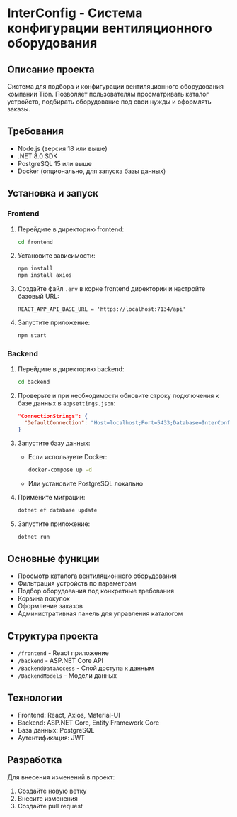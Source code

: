 # InterConfig - Система конфигурации вентиляционного оборудования

## Описание проекта
Система для подбора и конфигурации вентиляционного оборудования компании Tion. Позволяет пользователям просматривать каталог устройств, подбирать оборудование под свои нужды и оформлять заказы.

## Требования
- Node.js (версия 18 или выше)
- .NET 8.0 SDK
- PostgreSQL 15 или выше
- Docker (опционально, для запуска базы данных)

## Установка и запуск

### Frontend
1. Перейдите в директорию frontend:
   ```bash
   cd frontend
   ```

2. Установите зависимости:
   ```bash
   npm install
   npm install axios
   ```

3. Создайте файл `.env` в корне frontend директории и настройте базовый URL:
   ```
   REACT_APP_API_BASE_URL = 'https://localhost:7134/api'
   ```

4. Запустите приложение:
   ```bash
   npm start
   ```

### Backend
1. Перейдите в директорию backend:
   ```bash
   cd backend
   ```

2. Проверьте и при необходимости обновите строку подключения к базе данных в `appsettings.json`:
   ```json
   "ConnectionStrings": {
     "DefaultConnection": "Host=localhost;Port=5433;Database=InterConfigDb;Username=postgres;Password=123"
   }
   ```

3. Запустите базу данных:
   - Если используете Docker:
     ```bash
     docker-compose up -d
     ```
   - Или установите PostgreSQL локально

4. Примените миграции:
   ```bash
   dotnet ef database update
   ```

5. Запустите приложение:
   ```bash
   dotnet run
   ```

## Основные функции
- Просмотр каталога вентиляционного оборудования
- Фильтрация устройств по параметрам
- Подбор оборудования под конкретные требования
- Корзина покупок
- Оформление заказов
- Административная панель для управления каталогом

## Структура проекта
- `/frontend` - React приложение
- `/backend` - ASP.NET Core API
- `/BackendDataAccess` - Слой доступа к данным
- `/BackendModels` - Модели данных

## Технологии
- Frontend: React, Axios, Material-UI
- Backend: ASP.NET Core, Entity Framework Core
- База данных: PostgreSQL
- Аутентификация: JWT

## Разработка
Для внесения изменений в проект:
1. Создайте новую ветку
2. Внесите изменения
3. Создайте pull request
